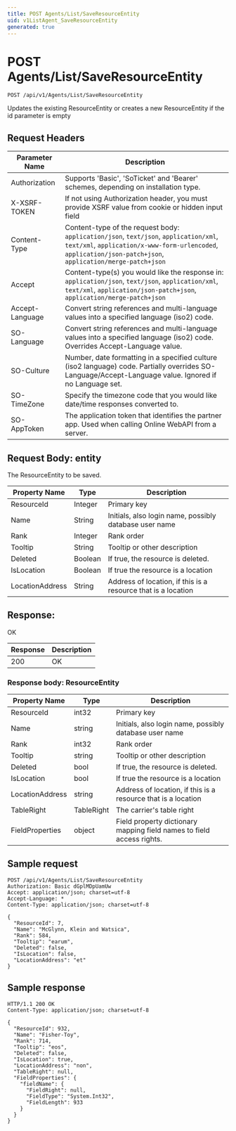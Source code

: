 ```yaml
---
title: POST Agents/List/SaveResourceEntity
uid: v1ListAgent_SaveResourceEntity
generated: true
---
```


# POST Agents/List/SaveResourceEntity

```http
POST /api/v1/Agents/List/SaveResourceEntity
```

Updates the existing ResourceEntity or creates a new ResourceEntity if the id parameter is empty








## Request Headers

| Parameter Name | Description |
|----------------|-------------|
| Authorization  | Supports 'Basic', 'SoTicket' and 'Bearer' schemes, depending on installation type. |
| X-XSRF-TOKEN   | If not using Authorization header, you must provide XSRF value from cookie or hidden input field |
| Content-Type | Content-type of the request body: `application/json`, `text/json`, `application/xml`, `text/xml`, `application/x-www-form-urlencoded`, `application/json-patch+json`, `application/merge-patch+json` |
| Accept         | Content-type(s) you would like the response in: `application/json`, `text/json`, `application/xml`, `text/xml`, `application/json-patch+json`, `application/merge-patch+json` |
| Accept-Language | Convert string references and multi-language values into a specified language (iso2) code. |
| SO-Language | Convert string references and multi-language values into a specified language (iso2) code. Overrides Accept-Language value. |
| SO-Culture | Number, date formatting in a specified culture (iso2 language) code. Partially overrides SO-Language/Accept-Language value. Ignored if no Language set. |
| SO-TimeZone | Specify the timezone code that you would like date/time responses converted to. |
| SO-AppToken | The application token that identifies the partner app. Used when calling Online WebAPI from a server. |

## Request Body: entity 

The ResourceEntity to be saved. 

| Property Name | Type |  Description |
|----------------|------|--------------|
| ResourceId | Integer | Primary key |
| Name | String | Initials, also login name, possibly database user name |
| Rank | Integer | Rank order |
| Tooltip | String | Tooltip or other description |
| Deleted | Boolean | If true, the resource is deleted. |
| IsLocation | Boolean | If true the resource is a location |
| LocationAddress | String | Address of location, if this is a resource that is a location |

## Response:

OK

| Response | Description |
|----------------|-------------|
| 200 | OK |

### Response body: ResourceEntity

| Property Name | Type |  Description |
|----------------|------|--------------|
| ResourceId | int32 | Primary key |
| Name | string | Initials, also login name, possibly database user name |
| Rank | int32 | Rank order |
| Tooltip | string | Tooltip or other description |
| Deleted | bool | If true, the resource is deleted. |
| IsLocation | bool | If true the resource is a location |
| LocationAddress | string | Address of location, if this is a resource that is a location |
| TableRight | TableRight | The carrier's table right |
| FieldProperties | object | Field property dictionary mapping field names to field access rights. |

## Sample request

```http!
POST /api/v1/Agents/List/SaveResourceEntity
Authorization: Basic dGplMDpUamUw
Accept: application/json; charset=utf-8
Accept-Language: *
Content-Type: application/json; charset=utf-8

{
  "ResourceId": 7,
  "Name": "McGlynn, Klein and Watsica",
  "Rank": 584,
  "Tooltip": "earum",
  "Deleted": false,
  "IsLocation": false,
  "LocationAddress": "et"
}
```

## Sample response

```http_
HTTP/1.1 200 OK
Content-Type: application/json; charset=utf-8

{
  "ResourceId": 932,
  "Name": "Fisher-Toy",
  "Rank": 714,
  "Tooltip": "eos",
  "Deleted": false,
  "IsLocation": true,
  "LocationAddress": "non",
  "TableRight": null,
  "FieldProperties": {
    "fieldName": {
      "FieldRight": null,
      "FieldType": "System.Int32",
      "FieldLength": 933
    }
  }
}
```